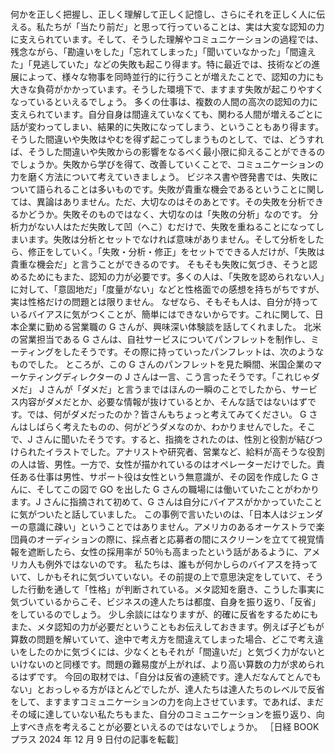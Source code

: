 ###

何かを正しく把握し、正しく理解して正しく記憶し、さらにそれを正しく人に伝える。私たちが「当たり前だ」と思って行っていることは、実は大変な認知の力に支えられています。そして、そうした理解やコミュニケーションの過程では、残念ながら、「勘違いをした」「忘れてしまった」「聞いていなかった」「間違えた」「見逃していた」などの失敗も起こり得ます。特に最近では、技術などの進展によって、様々な物事を同時並行的に行うことが増えたことで、認知の力にも大きな負荷がかかっています。そうした環境下で、ますます失敗が起こりやすくなっているといえるでしょう。
多くの仕事は、複数の人間の高次の認知の力に支えられています。自分自身は間違えていなくても、関わる人間が増えるごとに話が変わってしまい、結果的に失敗になってしまう、ということもあり得ます。
そうした間違いや失敗はやむを得ず起こってしまうものとして、では、どうすれば、そうした間違いや失敗からの影響をなるべく最小限に抑えることができるのでしょうか。失敗から学びを得て、改善していくことで、コミュニケーションの力を磨く方法について考えていきましょう。
ビジネス書や啓発書では、失敗について語られることは多いものです。失敗が貴重な機会であるということに関しては、異論はありません。ただ、大切なのはそのあとです。その失敗を分析できるかどうか。失敗そのものではなく、大切なのは「失敗の分析」なのです。
分析力がない人はただ失敗して凹（へこ）むだけで、失敗を重ねることになってしまいます。失敗は分析とセットでなければ意味がありません。そして分析をしたら、修正をしていく。「失敗・分析・修正」をセットでできる人だけが、「失敗は貴重な機会だ」と言うことができるのです。
そもそも失敗に気づき、そうと認めるためにもまた、認知の力が必要です。多くの人は、「失敗を認められない人」に対して、「意固地だ」「度量がない」などと性格面での感想を持ちがちですが、実は性格だけの問題とは限りません。
なぜなら、そもそも人は、自分が持っているバイアスに気がつくことが、簡単にはできないからです。これに関して、日本企業に勤める営業職の G さんが、興味深い体験談を話してくれました。
北米の営業担当である G さんは、自社サービスについてパンフレットを制作し、ミーティングをしたそうです。その際に持っていったパンフレットは、次のようなものでした。
ところが、この G さんのパンフレットを見た瞬間、米国企業のマーケティングディレクターの J さんは一言、こう言ったそうです。「これじゃダメだ」
J さんが「ダメだ」と言うまではほんの一瞬のことでしたから、サービス内容がダメだとか、必要な情報が抜けているとか、そんな話ではないはずです。では、何がダメだったのか？皆さんもちょっと考えてみてください。
G さんはしばらく考えたものの、何がどうダメなのか、わかりませんでした。そこで、J さんに聞いたそうです。すると、指摘をされたのは、性別と役割が結びつけられたイラストでした。アナリストや研究者、営業など、給料が高そうな役割の人は皆、男性。一方で、女性が描かれているのはオペレーターだけでした。責任ある仕事は男性、サポート役は女性という無意識が、その図を作成した G さんに、そしてこの図で GO を出した G さんの職場には働いていたことがわかります。J さんに指摘されて初めて、G さんは自分にバイアスがかかっていたことに気がついたと話していました。
この事例で言いたいのは、「日本人はジェンダーの意識に疎い」ということではありません。アメリカのあるオーケストラで楽団員のオーディションの際に、採点者と応募者の間にスクリーンを立てて視覚情報を遮断したら、女性の採用率が 50％も高まったという話があるように、アメリカ人も例外ではないのです。
私たちは、誰もが何かしらのバイアスを持っていて、しかもそれに気づいていない。その前提の上で意思決定をしていて、そうした行動を通して「性格」が判断されている。メタ認知を磨き、こうした事実に気づいているからこそ、ビジネスの達人たちは都度、自身を振り返り、「反省」をしているのでしょう。
少し余談にはなりますが、的確に反省をするためにもまた、メタ認知の力が必要だということもお伝えしておきます。例えば子どもが算数の問題を解いていて、途中で考え方を間違えてしまった場合、どこで考え違いをしたのかに気づくには、少なくともそれが「間違いだ」と気づく力がないといけないのと同様です。問題の難易度が上がれば、より高い算数の力が求められるはずです。
今回の取材では、「自分は反省の連続です。達人だなんてとんでもない」とおっしゃる方がほとんどでしたが、達人たちは達人たちのレベルで反省をして、ますますコミュニケーションの力を向上させています。であれば、まだその域に達していない私たちもまた、自分のコミュニケーションを振り返り、向上すべき点を考えることが必要といえるのではないでしょうか。
［日経 BOOK プラス 2024 年 12 月 9 日付の記事を転載］
